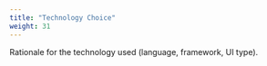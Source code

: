 ```yaml
---
title: "Technology Choice"
weight: 31
---
```


Rationale for the technology used (language, framework, UI type). 